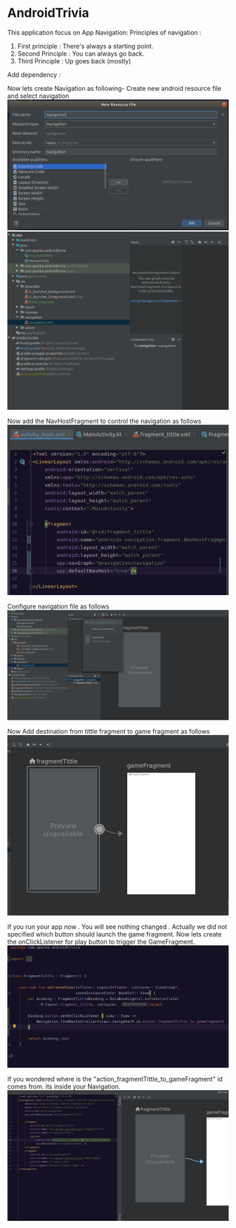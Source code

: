 # AndroidTrivia


This application focus on App Navigation:
Principles of navigation :

1. First principle : There's always a starting point.
2. Second Principle : You can always go back.
3. Third Principle : Up goes back (mostly)


Add dependency :


Now lets create Navigation as following-
Create new android resource file and select navigation
![](https://github.com/Apurba000Biswas/AndroidTrivia/blob/master/screen_shots/Screenshot%20from%202021-04-14%2017-23-24.png)
![](https://github.com/Apurba000Biswas/AndroidTrivia/blob/master/screen_shots/Screenshot%20from%202021-04-14%2017-27-03.png)


Now add the NavHostFragment to control the navigation as follows
![](https://github.com/Apurba000Biswas/AndroidTrivia/blob/master/screen_shots/Screenshot%20from%202021-04-15%2022-16-02.png)

Configure navigation file as follows
![](https://github.com/Apurba000Biswas/AndroidTrivia/blob/master/screen_shots/Screenshot%20from%202021-04-15%2022-26-28.png)

Now Add destination from tittle fragment to game fragment as follows
![](https://github.com/Apurba000Biswas/AndroidTrivia/blob/master/screen_shots/Screenshot%20from%202021-04-16%2023-23-55.png)

If you run your app now . You will see nothing changed . Actually we did not specified which button should launch the game fragment.
Now lets create the onClickListener for play button to trigger the GameFragment.
![](https://github.com/Apurba000Biswas/AndroidTrivia/blob/master/screen_shots/Screenshot%20from%202021-04-16%2023-55-08.png)

If you wondered where is the "action_fragmentTittle_to_gameFragment" id comes from. its inside your Navigation.
![](https://github.com/Apurba000Biswas/AndroidTrivia/blob/master/screen_shots/Screenshot%20from%202021-04-16%2023-55-19.png)
